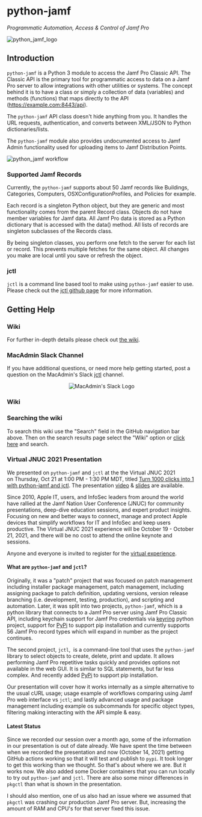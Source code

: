 # python-jamf
_Programmatic Automation, Access & Control of Jamf Pro_

![python_jamf_logo](https://github.com/univ-of-utah-marriott-library-apple/python-jamf/wiki/images/python_jamf_logo.png)

## Introduction

`python-jamf` is a Python 3 module to access the Jamf Pro Classic API. The Classic API is the primary tool for programmatic access to data on a Jamf Pro server to allow integrations with other utilities or systems. The concept behind it is to have a class or simply a collection of data (variables) and methods (functions) that maps directly to the API (https://example.com:8443/api).

The `python-jamf` API class doesn't hide anything from you. It handles the URL requests, authentication, and converts between XML/JSON to Python dictionaries/lists.

The `python-jamf` module also provides undocumented access to Jamf Admin functionality used for uploading items to Jamf Distribution Points.

![python_jamf workflow](https://github.com/univ-of-utah-marriott-library-apple/python-jamf/wiki/images/python_jamf_workflow.png)

### Supported Jamf Records

Currently, the `python-jamf` supports about 50 Jamf records like Buildings, Categories, Computers, OSXConfigurationProfiles, and Policies for example.

Each record is a singleton Python object, but they are generic and most functionality comes from the parent Record class. Objects do not have member variables for Jamf data. All Jamf Pro data is stored as a Python dictionary that is accessed with the data() method. All lists of records are singleton subclasses of the Records class.

By being singleton classes, you perform one fetch to the server for each list or record. This prevents multiple fetches for the same object. All changes you make are local until you save or refresh the object.

### jctl

`jctl` is a command line based tool to make using `python-jamf` easier to use. Please check out the [jctl github page](https://github.com/univ-of-utah-marriott-library-apple/jctl) for more information.

## Getting Help

### Wiki

For further in-depth details please check out [the wiki](https://github.com/univ-of-utah-marriott-library-apple/python-jamf/wiki).

### MacAdmin Slack Channel

If you have additional questions, or need more help getting started, post a question on the MacAdmin's Slack [jctl](https://macadmins.slack.com/archives/C01C8KVV2UD) channel.

<p align="center">
<img src="https://github.com/univ-of-utah-marriott-library-apple/python-jamf/wiki/images/MacAdmins_Slack_logo.png" alt="MacAdmin's Slack Logo">
</p>

### Wiki

### Searching the wiki

To search this wiki use the "Search" field in the GitHub navigation bar above. Then on the search results page select the "Wiki" option or [click here](https://github.com/univ-of-utah-marriott-library-apple/python-jamf/search?q=&type=Wikis&utf8=✓) and search.

### Virtual JNUC 2021 Presentation

We presented on `python-jamf` and `jctl` at the the Virtual JNUC 2021 on Thursday, Oct 21 at 1:00 PM - 1:30 PM MDT, titled [Turn 1000 clicks into 1 with python-jamf and jctl](https://reg.jamf.com/flow/jamf/jnuc2021/sessioncatalog/page/sessioncatalog/session/1620431676367001smXi). The presentation [video](https://reg.jamf.com/flow/jamf/jnuc2021/sessioncatalog/page/sessioncatalog/session/1620431676367001smXi) & [slides](https://github.com/univ-of-utah-marriott-library-apple/python-jamf/wiki/images/virtual_jnuc_2021-turn_1000_clicks_into_1_with_python-jamf_and_jctl.pdf) are available.

Since 2010, Apple IT, users, and InfoSec leaders from around the world have rallied at the Jamf Nation User Conference (JNUC) for community presentations, deep-dive education sessions, and expert product insights. Focusing on new and better ways to connect, manage and protect Apple devices that simplify workflows for IT and InfoSec and keep users productive. The Virtual JNUC 2021 experience will be October 19 - October 21, 2021, and there will be no cost to attend the online keynote and sessions.

Anyone and everyone is invited to register for the [virtual experience](https://reg.jamf.com/flow/jamf/jnuc2021/reg/login).

#### What are `python-jamf` and `jctl`?

Originally, it was a "patch" project that was focused on patch management including installer package management, patch management, including assigning package to patch definition, updating versions, version release branching (i.e. development, testing, production), and scripting and automation. Later, it was split into two projects, `python-jamf`, which is a python library that connects to a Jamf Pro server using Jamf Pro Classic API, including keychain support for Jamf Pro credentials via [keyring](https://github.com/jaraco/keyring) python project, support for [PyPi](https://pypi.org/project/python-jamf/) to support pip installation and currently supports 56 Jamf Pro record types which will expand in number as the project continues.

The second project, `jctl`,  is a command-line tool that uses the `python-jamf` library to select objects to create, delete, print and update. It allows performing Jamf Pro repetitive tasks quickly and provides options not available in the web GUI. It is similar to SQL statements, but far less complex. And recently added [PyPi](https://pypi.org/project/https://pypi.org/project/jctl//) to support pip installation.

Our presentation will cover how it works internally as a simple alternative to the usual cURL usage; usage example of workflows comparing using Jamf Pro web interface vs `jctl`; and lastly advanced usage and package management including example os subcommands for specific object types, filtering making interacting with the API simple & easy.

#### Latest Status

Since we recorded our session over a month ago, some of the information in our presentation is out of date already. We have spent the time between when we recorded the presentation and now (October 14, 2021) getting GitHub actions working so that it will test and publish to `pypi`. It took longer to get this working than we thought. So that's about where we are. But it works now. We also added some Docker containers that you can run locally to try out `python-jamf` and `jctl`. There are also some minor differences in `pkgctl` than what is shown in the presentation.

I should also mention, one of us also had an issue where we assumed that `pkgctl` was crashing our production Jamf Pro server. But, increasing the amount of RAM and CPU's for that server fixed this issue.
